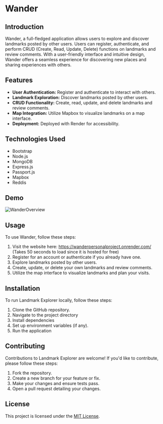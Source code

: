 # Wander

## Introduction

Wander, a full-fledged application allows users to explore and discover landmarks posted by other users. Users can register, authenticate, and perform CRUD (Create, Read, Update, Delete) functions on landmarks and review comments. With a user-friendly interface and intuitive design, Wander offers a seamless experience for discovering new places and sharing experiences with others. 

## Features

- **User Authentication:** Register and authenticate to interact with others.
- **Landmark Exploration:** Discover landmarks posted by other users.
- **CRUD Functionality:** Create, read, update, and delete landmarks and review comments.
- **Map Integration:** Utilize Mapbox to visualize landmarks on a map interface.
- **Deployment:** Deployed with Render for accessibility. 

## Technologies Used
* Bootstrap
* Node.js
* MongoDB
* Express.js
* Passport.js
* Mapbox
* Reddis

## Demo

![WanderOverview](https://github.com/linnkhant07/WanderPersonalProject/assets/68958137/38310ae5-8b00-4da1-b659-1da55b7f459d)


 ## Usage

To use Wander, follow these steps:

1. Visit the website here: https://wanderpersonalproject.onrender.com/ (Takes 50 seconds to load since it is hosted for free)
2.  Register for an account or authenticate if you already have one.
3. Explore landmarks posted by other users.
4. Create, update, or delete your own landmarks and review comments.
5. Utilize the map interface to visualize landmarks and plan your visits. 

## Installation

To run Landmark Explorer locally, follow these steps:

1. Clone the GitHub repository.
2. Navigate to the project directory
3. Install dependencies
4. Set up environment variables (if any).
5. Run the application

## Contributing

Contributions to Landmark Explorer are welcome! If you'd like to contribute, please follow these steps:

1. Fork the repository.
2. Create a new branch for your feature or fix.
3. Make your changes and ensure tests pass.
4. Open a pull request detailing your changes.

## License

This project is licensed under the [MIT License](LICENSE).



